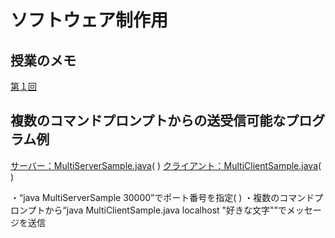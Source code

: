 # ソフトウェア制作用

## 授業のメモ
[第１回](./softmemo.txt)

## 複数のコマンドプロンプトからの送受信可能なプログラム例
[サーバー：MultiServerSample.java](./MultiServerSample.java)(  )
[クライアント：MultiClientSample.java](./MultiClientSample.java)(  )

・“java MultiServerSample 30000”でポート番号を指定(  )
・複数のコマンドプロンプトから“java MultiClientSample.java localhost "好きな文字"”でメッセージを送信
